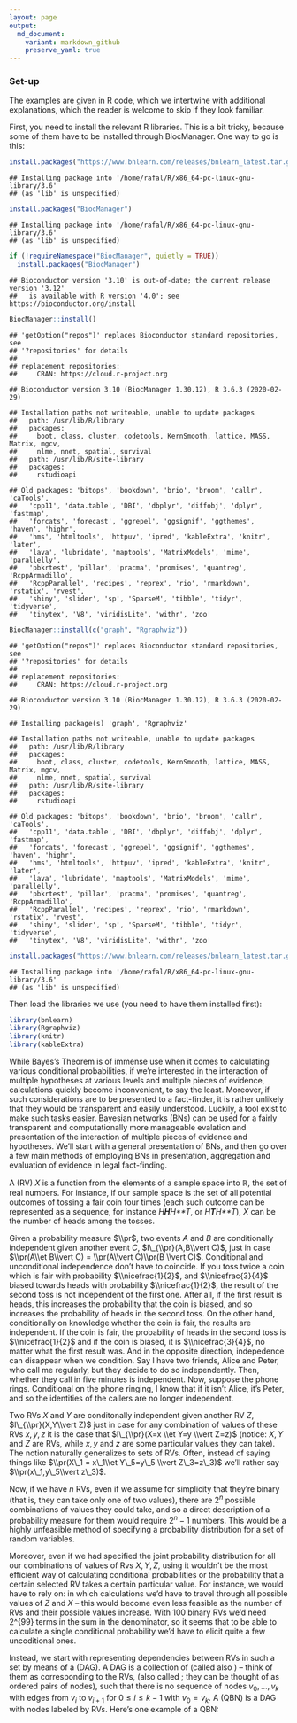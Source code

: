 ```yaml
---
layout: page
output:
  md_document:
    variant: markdown_github
    preserve_yaml: true
---
```


### Set-up

The examples are given in R code, which we intertwine with additional
explanations, which the reader is welcome to skip if they look familiar.

First, you need to install the relevant R libraries. This is a bit
tricky, because some of them have to be installed through BiocManager.
One way to go is this:

``` r
install.packages("https://www.bnlearn.com/releases/bnlearn_latest.tar.gz", repos = NULL, type = "source")
```

    ## Installing package into '/home/rafal/R/x86_64-pc-linux-gnu-library/3.6'
    ## (as 'lib' is unspecified)

``` r
install.packages("BiocManager")
```

    ## Installing package into '/home/rafal/R/x86_64-pc-linux-gnu-library/3.6'
    ## (as 'lib' is unspecified)

``` r
if (!requireNamespace("BiocManager", quietly = TRUE))
  install.packages("BiocManager")
```

    ## Bioconductor version '3.10' is out-of-date; the current release version '3.12'
    ##   is available with R version '4.0'; see https://bioconductor.org/install

``` r
BiocManager::install()
```

    ## 'getOption("repos")' replaces Bioconductor standard repositories, see
    ## '?repositories' for details
    ## 
    ## replacement repositories:
    ##     CRAN: https://cloud.r-project.org

    ## Bioconductor version 3.10 (BiocManager 1.30.12), R 3.6.3 (2020-02-29)

    ## Installation paths not writeable, unable to update packages
    ##   path: /usr/lib/R/library
    ##   packages:
    ##     boot, class, cluster, codetools, KernSmooth, lattice, MASS, Matrix, mgcv,
    ##     nlme, nnet, spatial, survival
    ##   path: /usr/lib/R/site-library
    ##   packages:
    ##     rstudioapi

    ## Old packages: 'bitops', 'bookdown', 'brio', 'broom', 'callr', 'caTools',
    ##   'cpp11', 'data.table', 'DBI', 'dbplyr', 'diffobj', 'dplyr', 'fastmap',
    ##   'forcats', 'forecast', 'ggrepel', 'ggsignif', 'ggthemes', 'haven', 'highr',
    ##   'hms', 'htmltools', 'httpuv', 'ipred', 'kableExtra', 'knitr', 'later',
    ##   'lava', 'lubridate', 'maptools', 'MatrixModels', 'mime', 'parallelly',
    ##   'pbkrtest', 'pillar', 'pracma', 'promises', 'quantreg', 'RcppArmadillo',
    ##   'RcppParallel', 'recipes', 'reprex', 'rio', 'rmarkdown', 'rstatix', 'rvest',
    ##   'shiny', 'slider', 'sp', 'SparseM', 'tibble', 'tidyr', 'tidyverse',
    ##   'tinytex', 'V8', 'viridisLite', 'withr', 'zoo'

``` r
BiocManager::install(c("graph", "Rgraphviz"))
```

    ## 'getOption("repos")' replaces Bioconductor standard repositories, see
    ## '?repositories' for details
    ## 
    ## replacement repositories:
    ##     CRAN: https://cloud.r-project.org

    ## Bioconductor version 3.10 (BiocManager 1.30.12), R 3.6.3 (2020-02-29)

    ## Installing package(s) 'graph', 'Rgraphviz'

    ## Installation paths not writeable, unable to update packages
    ##   path: /usr/lib/R/library
    ##   packages:
    ##     boot, class, cluster, codetools, KernSmooth, lattice, MASS, Matrix, mgcv,
    ##     nlme, nnet, spatial, survival
    ##   path: /usr/lib/R/site-library
    ##   packages:
    ##     rstudioapi

    ## Old packages: 'bitops', 'bookdown', 'brio', 'broom', 'callr', 'caTools',
    ##   'cpp11', 'data.table', 'DBI', 'dbplyr', 'diffobj', 'dplyr', 'fastmap',
    ##   'forcats', 'forecast', 'ggrepel', 'ggsignif', 'ggthemes', 'haven', 'highr',
    ##   'hms', 'htmltools', 'httpuv', 'ipred', 'kableExtra', 'knitr', 'later',
    ##   'lava', 'lubridate', 'maptools', 'MatrixModels', 'mime', 'parallelly',
    ##   'pbkrtest', 'pillar', 'pracma', 'promises', 'quantreg', 'RcppArmadillo',
    ##   'RcppParallel', 'recipes', 'reprex', 'rio', 'rmarkdown', 'rstatix', 'rvest',
    ##   'shiny', 'slider', 'sp', 'SparseM', 'tibble', 'tidyr', 'tidyverse',
    ##   'tinytex', 'V8', 'viridisLite', 'withr', 'zoo'

``` r
install.packages("https://www.bnlearn.com/releases/bnlearn_latest.tar.gz", repos = NULL, type = "source")
```

    ## Installing package into '/home/rafal/R/x86_64-pc-linux-gnu-library/3.6'
    ## (as 'lib' is unspecified)

Then load the libraries we use (you need to have them installed first):

``` r
library(bnlearn)
library(Rgraphviz)
library(knitr)
library(kableExtra)
```

While Bayes’s Theorem is of immense use when it comes to calculating
various conditional probabilities, if we’re interested in the
interaction of multiple hypotheses at various levels and multiple pieces
of evidence, calculations quickly become inconvenient, to say the least.
Moreover, if such considerations are to be presented to a fact-finder,
it is rather unlikely that they would be transparent and easily
understood. Luckily, a tool exist to make such tasks easier. Bayesian
networks (BNs) can be used for a fairly transparent and computationally
more manageable evalation and presentation of the interaction of
multiple pieces of evidence and hypotheses. We’ll start with a general
presentation of BNs, and then go over a few main methods of employing
BNs in presentation, aggregation and evaluation of evidence in legal
fact-finding.

A (RV) *X* is a function from the elements of a sample space into ℝ, the
set of real numbers. For instance, if our sample space is the set of all
potential outcomes of tossing a fair coin four times (each such outcome
can be represented as a sequence, for instance *H**H**H**T*, or
*H**T**H**T*), *X* can be the number of heads among the tosses.

Given a probability measure $\\pr$, two events *A* and *B* are
conditionally independent given another event *C*,
$I\_{\\pr}(A,B\\vert C)$, just in case
$\\pr(A\\et B\\vert C) = \\pr(A\\vert C)\\pr(B \\vert C)$. Conditional
and unconditional independence don’t have to coincide. If you toss twice
a coin which is fair with probability $\\nicefrac{1}{2}$, and
$\\nicefrac{3}{4}$ biased towards heads with probability
$\\nicefrac{1}{2}$, the result of the second toss is not independent of
the first one. After all, if the first result is heads, this increases
the probability that the coin is biased, and so increases the
probability of heads in the second toss. On the other hand,
conditionally on knowledge whether the coin is fair, the results are
independent. If the coin is fair, the probability of heads in the second
toss is $\\nicefrac{1}{2}$ and if the coin is biased, it is
$\\nicefrac{3}{4}$, no matter what the first result was. And in the
opposite direction, indepedence can disappear when we condition. Say I
have two friends, Alice and Peter, who call me regularly, but they
decide to do so independently. Then, whether they call in five minutes
is independent. Now, suppose the phone rings. Conditional on the phone
ringing, I know that if it isn’t Alice, it’s Peter, and so the
identities of the callers are no longer independent.

Two RVs *X* and *Y* are conditonally independent given another RV *Z*,
$I\_{\\pr}(X,Y\\vert Z)$ just in case for any combination of values of
these RVs *x*, *y*, *z* it is the case that
$I\_{\\pr}(X=x \\et Y=y \\vert Z=z)$ (notice: *X*, *Y* and *Z* are RVs,
while *x*, *y* and *z* are some particular values they can take). The
notion naturally generalizes to sets of RVs. Often, instead of saying
things like $\\pr(X\_1 = x\_1\\et Y\_5=y\_5 \\vert Z\_3=z\_3)$ we’ll
rather say $\\pr(x\_1,y\_5\\vert z\_3)$.

Now, if we have *n* RVs, even if we assume for simplicity that they’re
binary (that is, they can take only one of two values), there are
2<sup>*n*</sup> possible combinations of values they could take, and so
a direct description of a probability measure for them would require
2<sup>*n*</sup> − 1 numbers. This would be a highly unfeasible method of
specifying a probability distribution for a set of random variables.

Moreover, even if we had specified the joint probability distribution
for all our combinations of values of Rvs *X*, *Y*, *Z*, using it
wouldn’t be the most efficient way of calculating conditional
probabilities or the probability that a certain selected RV takes a
certain particular value. For instance, we would have to rely on: in
which calculations we’d have to travel through all possible values of
*Z* and *X* – this would become even less feasible as the number of RVs
and their possible values increase. With 100 binary RVs we’d need 2^{99}
terms in the sum in the denominator, so it seems that to be able to
calculate a single conditional probability we’d have to elicit quite a
few uncoditional ones.

Instead, we start with representing dependencies between RVs in such a
set by means of a (DAG). A DAG is a collection of (called also ) – think
of them as corresponding to the RVs, (also called ; they can be thought
of as ordered pairs of nodes), such that there is no sequence of nodes
*v*<sub>0</sub>, …, *v*<sub>*k*</sub> with edges from *v*<sub>*i*</sub>
to *v*<sub>*i* + 1</sub> for 0 ≤ *i* ≤ *k* − 1 with
*v*<sub>0</sub> = *v*<sub>*k*</sub>. A (QBN) is a DAG with nodes labeled
by RVs. Here’s one example of a QBN:

